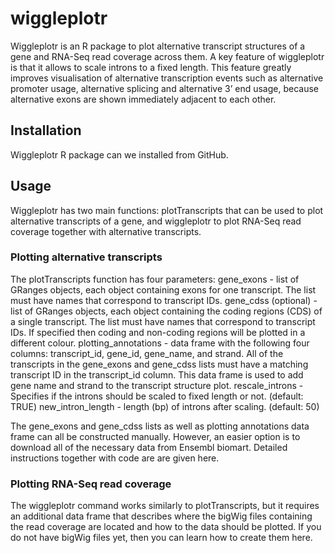# wiggleplotr
Wiggleplotr is an R package to plot alternative transcript structures of a gene and RNA-Seq read coverage across them. A key feature of wiggleplotr is that it allows to scale introns to a fixed length. This feature greatly improves visualisation of alternative transcription events such as alternative promoter usage, alternative splicing and alternative 3’ end usage, because alternative exons are shown immediately adjacent to each other.

## Installation
Wiggleplotr R package can we installed from GitHub.

## Usage
Wiggleplotr has two main functions: plotTranscripts that can be used to plot alternative transcripts of a gene, and wiggleplotr to plot RNA-Seq read coverage together with alternative transcripts.

### Plotting alternative transcripts
The plotTranscripts function has four parameters:
gene_exons - list of GRanges objects, each object containing exons for one transcript. The list must have names that correspond to transcript IDs.
gene_cdss (optional) - list of GRanges objects, each object containing the coding regions (CDS) of a single transcript. The list must have names that correspond to transcript IDs. If specified then coding and non-coding regions will be plotted in a different colour.
plotting_annotations - data frame with the following four columns: transcript_id, gene_id, gene_name, and strand. All of the transcripts in the gene_exons and gene_cdss lists must have a matching transcript ID in the transcript_id column. This data frame is used to add gene name and strand to the transcript structure plot.
rescale_introns - Specifies if the introns should be scaled to fixed length or not. (default: TRUE)
new_intron_length - length (bp) of introns after scaling. (default: 50)

The gene_exons and gene_cdss lists as well as plotting annotations data frame can all be constructed manually. However, an easier option is to download all of the necessary data from Ensembl biomart. Detailed instructions together with code are are given here. 

### Plotting RNA-Seq read coverage
The wiggleplotr command works similarly to plotTranscripts, but it requires an additional data frame that describes where the bigWig files containing the read coverage are located and how to the data should be plotted. If you do not have bigWig files yet, then you can learn how to create them here.

